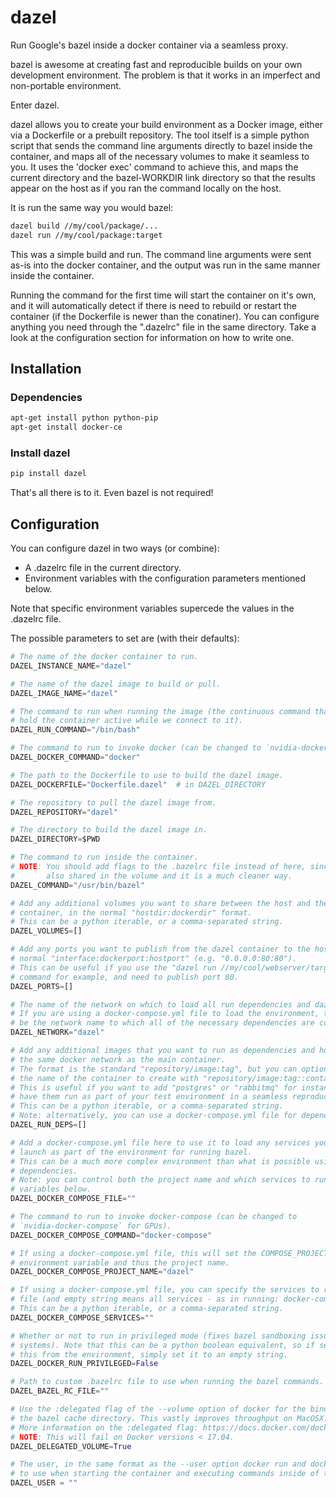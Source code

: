 # dazel
Run Google's bazel inside a docker container via a seamless proxy.

bazel is awesome at creating fast and reproducible builds on your own development environment.
The problem is that it works in an imperfect and non-portable environment.

Enter dazel.

dazel allows you to create your build environment as a Docker image, either via a Dockerfile or a prebuilt repository.
The tool itself is a simple python script that sends the command line arguments directly to bazel inside the container, and maps all of the necessary volumes to make it seamless to you.
It uses the 'docker exec' command to achieve this, and maps the current directory and the bazel-WORKDIR link directory so that the results appear on the host as if you ran the command locally on the host.

It is run the same way you would bazel:
```bash
dazel build //my/cool/package/...
dazel run //my/cool/package:target
```

This was a simple build and run.
The command line arguments were sent as-is into the docker container, and the output was run in the same manner inside the container.

Running the command for the first time will start the container on it's own, and it will automatically detect if there is need to rebuild or restart the container (if the Dockerfile is newer than the conatiner).
You can configure anything you need through the ".dazelrc" file in the same directory.
Take a look at the configuration section for information on how to write one.

## Installation

### Dependencies
```bash
apt-get install python python-pip
apt-get install docker-ce
```

### Install dazel
```bash
pip install dazel
```

That's all there is to it.
Even bazel is not required!

## Configuration

You can configure dazel in two ways (or combine):
* A .dazelrc file in the current directory.
* Environment variables with the configuration parameters mentioned below.

Note that specific environment variables supercede the values in the .dazelrc file.

The possible parameters to set are (with their defaults):
```python
# The name of the docker container to run.
DAZEL_INSTANCE_NAME="dazel"

# The name of the dazel image to build or pull.
DAZEL_IMAGE_NAME="dazel"

# The command to run when running the image (the continuous command that will
# hold the container active while we connect to it).
DAZEL_RUN_COMMAND="/bin/bash"

# The command to run to invoke docker (can be changed to `nvidia-docker` for GPUs).
DAZEL_DOCKER_COMMAND="docker"

# The path to the Dockerfile to use to build the dazel image.
DAZEL_DOCKERFILE="Dockerfile.dazel"  # in DAZEL_DIRECTORY

# The repository to pull the dazel image from.
DAZEL_REPOSITORY="dazel"

# The directory to build the dazel image in.
DAZEL_DIRECTORY=$PWD

# The command to run inside the container.
# NOTE: You should add flags to the .bazelrc file instead of here, since it is
#       also shared in the volume and it is a much cleaner way.
DAZEL_COMMAND="/usr/bin/bazel"

# Add any additional volumes you want to share between the host and the docker
# container, in the normal "hostdir:dockerdir" format.
# This can be a python iterable, or a comma-separated string.
DAZEL_VOLUMES=[]

# Add any ports you want to publish from the dazel container to the host, in the
# normal "interface:dockerport:hostport" (e.g. "0.0.0.0:80:80").
# This can be useful if you use the "dazel run //my/cool/webserver/target"
# command for example, and need to publish port 80.
DAZEL_PORTS=[]

# The name of the network on which to load all run dependencies and dazel container.
# If you are using a docker-compose.yml file to load the environment, this must
# be the network name to which all of the necessary dependencies are connected.
DAZEL_NETWORK="dazel"

# Add any additional images that you want to run as dependencies and hook up to
# the same docker network as the main container.
# The format is the standard "repository/image:tag", but you can optionally add
# the name of the container to create with "repository/image:tag::container".
# This is useful if you want to add "postgres" or "rabbitmq" for instance, and
# have them run as part of your test environment in a seamless reproducible way.
# This can be a python iterable, or a comma-separated string.
# Note: alternatively, you can use a docker-compose.yml file for dependencies.
DAZEL_RUN_DEPS=[]

# Add a docker-compose.yml file here to use it to load any services you want to
# launch as part of the environment for running bazel.
# This can be a much more complex environment than what is possible using run
# dependencies.
# Note: you can control both the project name and which services to run with the
# variables below.
DAZEL_DOCKER_COMPOSE_FILE=""

# The command to run to invoke docker-compose (can be changed to
# `nvidia-docker-compose` for GPUs).
DAZEL_DOCKER_COMPOSE_COMMAND="docker-compose"

# If using a docker-compose.yml file, this will set the COMPOSE_PROJECT_NAME
# environment variable and thus the project name.
DAZEL_DOCKER_COMPOSE_PROJECT_NAME="dazel"

# If using a docker-compose.yml file, you can specify the services to run in the
# file (and empty string means all services - as in running: docker-compose up).
# This can be a python iterable, or a comma-separated string.
DAZEL_DOCKER_COMPOSE_SERVICES=""

# Whether or not to run in privileged mode (fixes bazel sandboxing issues on some
# systems). Note that this can be a python boolean equivalent, so if setting
# this from the environment, simply set it to an empty string.
DAZEL_DOCKER_RUN_PRIVILEGED=False

# Path to custom .bazelrc file to use when running the bazel commands.
DAZEL_BAZEL_RC_FILE=""

# Use the :delegated flag of the --volume option of docker for the bind-mounting of
# the bazel cache directory. This vastly improves throughput on MacOSX.
# More information on the :delegated flag: https://docs.docker.com/docker-for-mac/osxfs-caching/.
# NOTE: This will fail on Docker versions < 17.04.
DAZEL_DELEGATED_VOLUME=True

# The user, in the same format as the --user option docker run and docker exec takes,
# to use when starting the container and executing commands inside of the container
DAZEL_USER = ""
```
